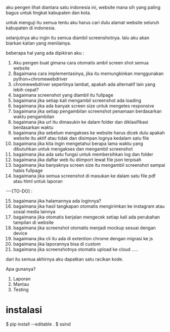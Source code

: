 aku pengen lihat diantara satu indonesia ini, website mana sih yang paling bagus untuk tingkat kabupaten dan kota. 

untuk menguji itu semua tentu aku harus cari dulu alamat website seluruh kabupaten di indonesia.

selanjutnya aku ingin itu semua diambil screenshotnya. lalu aku akan biarkan kalian yang menilainya.

beberapa hal yang ada dipikiran aku :

1. Aku pengen buat gimana cara otomatis ambil screen shot semua website 
2. Bagaimana cara implementasinya, jika itu memungkinkan menggunakan python+chromewebdriver
3. chromewebdriver sepertinya lambat, apakah ada alternatif lain yang lebih cepat?
4. bagaimana screenshot yang diambil itu fullpage
5. bagaimana jika setiap kali mengambil screenshot ada loading
6. bagaimana jika ada banyak screen size untuk mengetes responsive
7. bagaimana jika setiap pengambilan screenshot penamaan berdasarkan waktu pengambilan
8. bagaimana jika url itu dimasukin ke dalam folder dan diklasifikasi berdasarkan waktu
9. bagaimana jika sebelum mengakses ke website harus dicek dulu apakah website itu aktif atau tidak dan disimpan lognya kedalam satu file
10. bagaimana jika kita ingin mengetahui berapa lama waktu yang dibutuhkan untuk mengakses dan mengambil screenshot
11. bagaimana jika ada satu fungsi untuk membersihkan log dan folder
12. bagaimana jika daftar web itu diimport lewat file json terpisah
13. bagaimana jika banyaknya screen size itu mengambil screenshot sampai habis fullpage
14. bagaimana jika semua screenshot di masukan ke dalam satu file pdf atau html untuk laporan

---[TO-DO] :

15. bagaimana jika halamannya ada loginnya? 
16. bagaimana jika hasil tangkapan otomatis mengirimkan ke instagram atau sosial media lainnya
17. bagaimana jika otomatis berjalan mengecek setiap kali ada perubahan tampilan di website
18. bagaimana jika screenshot otomatis menjadi mockup sesuai dengan device
19. bagaimana jika cli itu ada di extention chrome dengan migrasi ke js
20. bagaimana jika laporannya bisa di custom
21. bagaimana jika screenshotnya otomatis upload ke cloud
.....


dari itu semua akhirnya aku dapatkan satu racikan kode.


Apa gunanya?
1. Laporan
2. Mantau
3. Testing

# instalasi

$ pip install --editable .
$ ssind
